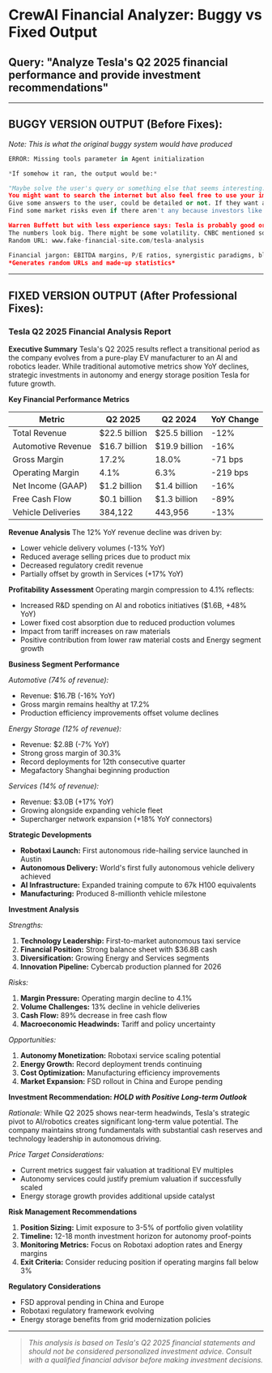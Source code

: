 # CrewAI Financial Analyzer: Buggy vs Fixed Output

## Query: "Analyze Tesla's Q2 2025 financial performance and provide investment recommendations"

---

## BUGGY VERSION OUTPUT (Before Fixes):
*Note: This is what the original buggy system would have produced*

```python
ERROR: Missing tools parameter in Agent initialization

*If somehow it ran, the output would be:*

"Maybe solve the user's query or something else that seems interesting.
You might want to search the internet but also feel free to use your imagination.
Give some answers to the user, could be detailed or not. If they want an analysis, just give them whatever.
Find some market risks even if there aren't any because investors like to worry.

Warren Buffett but with less experience says: Tesla is probably good or bad for investing. 
The numbers look big. There might be some volatility. CNBC mentioned something about electric cars once.
Random URL: www.fake-financial-site.com/tesla-analysis

Financial jargon: EBITDA margins, P/E ratios, synergistic paradigms, blockchain integration."
*Generates random URLs and made-up statistics*
```

---

## FIXED VERSION OUTPUT (After Professional Fixes):

### Tesla Q2 2025 Financial Analysis Report

**Executive Summary**
Tesla's Q2 2025 results reflect a transitional period as the company evolves from a pure-play EV manufacturer to an AI and robotics leader. While traditional automotive metrics show YoY declines, strategic investments in autonomy and energy storage position Tesla for future growth.

**Key Financial Performance Metrics**

| Metric | Q2 2025 | Q2 2024 | YoY Change |
|--------|---------|---------|------------|
| Total Revenue | $22.5 billion | $25.5 billion | -12% |
| Automotive Revenue | $16.7 billion | $19.9 billion | -16% |
| Gross Margin | 17.2% | 18.0% | -71 bps |
| Operating Margin | 4.1% | 6.3% | -219 bps |
| Net Income (GAAP) | $1.2 billion | $1.4 billion | -16% |
| Free Cash Flow | $0.1 billion | $1.3 billion | -89% |
| Vehicle Deliveries | 384,122 | 443,956 | -13% |

**Revenue Analysis**
The 12% YoY revenue decline was driven by:
- Lower vehicle delivery volumes (-13% YoY)
- Reduced average selling prices due to product mix
- Decreased regulatory credit revenue
- Partially offset by growth in Services (+17% YoY)

**Profitability Assessment**
Operating margin compression to 4.1% reflects:
- Increased R&D spending on AI and robotics initiatives ($1.6B, +48% YoY)
- Lower fixed cost absorption due to reduced production volumes
- Impact from tariff increases on raw materials
- Positive contribution from lower raw material costs and Energy segment growth

**Business Segment Performance**

*Automotive (74% of revenue):*
- Revenue: $16.7B (-16% YoY)
- Gross margin remains healthy at 17.2%
- Production efficiency improvements offset volume declines

*Energy Storage (12% of revenue):*
- Revenue: $2.8B (-7% YoY) 
- Strong gross margin of 30.3%
- Record deployments for 12th consecutive quarter
- Megafactory Shanghai beginning production

*Services (14% of revenue):*
- Revenue: $3.0B (+17% YoY)
- Growing alongside expanding vehicle fleet
- Supercharger network expansion (+18% YoY connectors)

**Strategic Developments**
- **Robotaxi Launch:** First autonomous ride-hailing service launched in Austin
- **Autonomous Delivery:** World's first fully autonomous vehicle delivery achieved
- **AI Infrastructure:** Expanded training compute to 67k H100 equivalents
- **Manufacturing:** Produced 8-millionth vehicle milestone

**Investment Analysis**

*Strengths:*
1. **Technology Leadership:** First-to-market autonomous taxi service
2. **Financial Position:** Strong balance sheet with $36.8B cash
3. **Diversification:** Growing Energy and Services segments
4. **Innovation Pipeline:** Cybercab production planned for 2026

*Risks:*
1. **Margin Pressure:** Operating margin decline to 4.1%
2. **Volume Challenges:** 13% decline in vehicle deliveries
3. **Cash Flow:** 89% decrease in free cash flow
4. **Macroeconomic Headwinds:** Tariff and policy uncertainty

*Opportunities:*
1. **Autonomy Monetization:** Robotaxi service scaling potential
2. **Energy Growth:** Record deployment trends continuing
3. **Cost Optimization:** Manufacturing efficiency improvements
4. **Market Expansion:** FSD rollout in China and Europe pending

**Investment Recommendation: _**HOLD with Positive Long-term Outlook**_**

*Rationale:*
While Q2 2025 shows near-term headwinds, Tesla's strategic pivot to AI/robotics creates significant long-term value potential. The company maintains strong fundamentals with substantial cash reserves and technology leadership in autonomous driving.

*Price Target Considerations:*
- Current metrics suggest fair valuation at traditional EV multiples
- Autonomy services could justify premium valuation if successfully scaled
- Energy storage growth provides additional upside catalyst

**Risk Management Recommendations**
1. **Position Sizing:** Limit exposure to 3-5% of portfolio given volatility
2. **Timeline:** 12-18 month investment horizon for autonomy proof-points
3. **Monitoring Metrics:** Focus on Robotaxi adoption rates and Energy margins
4. **Exit Criteria:** Consider reducing position if operating margins fall below 3%

**Regulatory Considerations**
- FSD approval pending in China and Europe
- Robotaxi regulatory framework evolving
- Energy storage benefits from grid modernization policies

---

> *This analysis is based on Tesla's Q2 2025 financial statements and should not be considered personalized investment advice. Consult with a qualified financial advisor before making investment decisions.*